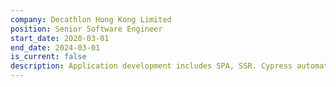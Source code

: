 ```yaml
---
company: Decathlon Hong Kong Limited
position: Senior Software Engineer
start_date: 2020-03-01
end_date: 2024-03-01
is_current: false
description: Application development includes SPA, SSR. Cypress automated test management for team continuous contribution. Development and maintenance on Hong Kong official Decathlon website
---
```

